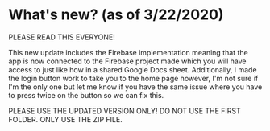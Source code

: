 # What's new? (as of 3/22/2020)
PLEASE READ THIS EVERYONE!

This new update includes the Firebase implementation meaning that the app is now connected to the Firebase project made which you will have access to just like how in a shared Google Docs sheet. Additionally, I made the login button work to take you to the home page however, I'm not sure if I'm the only one but let me know if you have the same issue where you have to press twice on the button so we can fix this. 

PLEASE USE THE UPDATED VERSION ONLY! DO NOT USE THE FIRST FOLDER. ONLY USE THE ZIP FILE.
